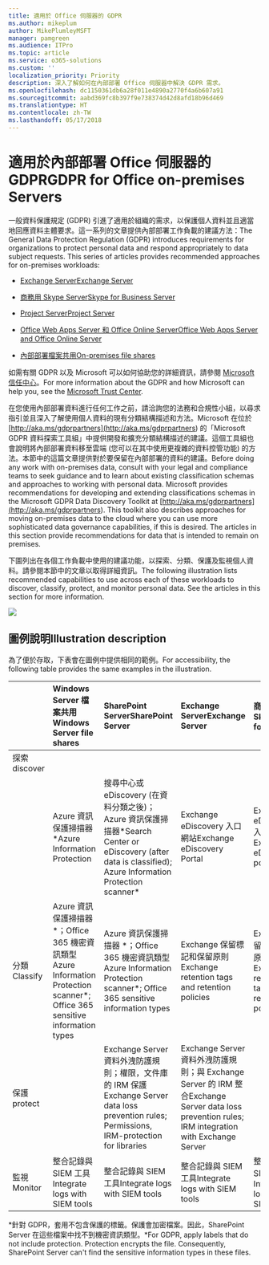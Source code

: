 ```yaml
---
title: 適用於 Office 伺服器的 GDPR
ms.author: mikeplum
author: MikePlumleyMSFT
manager: pamgreen
ms.audience: ITPro
ms.topic: article
ms.service: o365-solutions
ms.custom: ''
localization_priority: Priority
description: 深入了解如何在內部部署 Office 伺服器中解決 GDPR 需求。
ms.openlocfilehash: dc1150361db6a28f011e4890a2770f4a6b607a91
ms.sourcegitcommit: aabd369fc8b397f9e738374d42d8afd18b96d469
ms.translationtype: HT
ms.contentlocale: zh-TW
ms.lasthandoff: 05/17/2018
---
```

# <a name="gdpr-for-office-on-premises-servers"></a><span data-ttu-id="ce0b9-103">適用於內部部署 Office 伺服器的 GDPR</span><span class="sxs-lookup"><span data-stu-id="ce0b9-103">GDPR for Office on-premises Servers</span></span>

<span data-ttu-id="ce0b9-p101">一般資料保護規定 (GDPR) 引進了適用於組織的需求，以保護個人資料並且適當地回應資料主體要求。這一系列的文章提供內部部署工作負載的建議方法：</span><span class="sxs-lookup"><span data-stu-id="ce0b9-p101">The General Data Protection Regulation (GDPR) introduces requirements for organizations to protect personal data and respond appropriately to data subject requests. This series of articles provides recommended approaches for on-premises workloads:</span></span>

-   [<span data-ttu-id="ce0b9-106">Exchange Server</span><span class="sxs-lookup"><span data-stu-id="ce0b9-106">Exchange Server</span></span>](gdpr-for-exchange-server.md)

-   [<span data-ttu-id="ce0b9-107">商務用 Skype Server</span><span class="sxs-lookup"><span data-stu-id="ce0b9-107">Skype for Business Server</span></span>](gdpr-for-skype-for-business-server.md)

-   [<span data-ttu-id="ce0b9-108">Project Server</span><span class="sxs-lookup"><span data-stu-id="ce0b9-108">Project Server</span></span>](gdpr-for-project-server.md)

-   [<span data-ttu-id="ce0b9-109">Office Web Apps Server 和 Office Online Server</span><span class="sxs-lookup"><span data-stu-id="ce0b9-109">Office Web Apps Server and Office Online Server</span></span>](gdpr-for-office-online-server.md)

-   [<span data-ttu-id="ce0b9-110">內部部署檔案共用</span><span class="sxs-lookup"><span data-stu-id="ce0b9-110">On-premises file shares</span></span>](gdpr-for-on-premises-file-shares.md)

<span data-ttu-id="ce0b9-111">如需有關 GDPR 以及 Microsoft 可以如何協助您的詳細資訊，請參閱 [Microsoft 信任中心](https://www.microsoft.com/zh-TW/TrustCenter/Privacy/gdpr/default.aspx)。</span><span class="sxs-lookup"><span data-stu-id="ce0b9-111">For more information about the GDPR and how Microsoft can help you, see the [Microsoft Trust Center](https://www.microsoft.com/zh-TW/TrustCenter/Privacy/gdpr/default.aspx).</span></span>

<span data-ttu-id="ce0b9-p102">在您使用內部部署資料進行任何工作之前，請洽詢您的法務和合規性小組，以尋求指引並且深入了解使用個人資料的現有分類結構描述和方法。Microsoft 在位於 [http://aka.ms/gdprpartners](<http://aka.ms/gdprpartners>) 的「Microsoft GDPR 資料探索工具組」中提供開發和擴充分類結構描述的建議。這個工具組也會說明將內部部署資料移至雲端 (您可以在其中使用更複雜的資料控管功能) 的方法。本節中的這篇文章提供對於要保留在內部部署的資料的建議。</span><span class="sxs-lookup"><span data-stu-id="ce0b9-p102">Before doing any work with on-premises data, consult with your legal and compliance teams to seek guidance and to learn about existing classification schemas and approaches to working with personal data. Microsoft provides recommendations for developing and extending classifications schemas in the Microsoft GDPR Data Discovery Toolkit at [http://aka.ms/gdprpartners](<http://aka.ms/gdprpartners>). This toolkit also describes approaches for moving on-premises data to the cloud where you can use more sophisticated data governance capabilities, if this is desired. The articles in this section provide recommendations for data that is intended to remain on premises.</span></span>

<span data-ttu-id="ce0b9-p103">下圖列出在各個工作負載中使用的建議功能，以探索、分類、保護及監視個人資料。請參閱本節中的文章以取得詳細資訊。</span><span class="sxs-lookup"><span data-stu-id="ce0b9-p103">The following illustration lists recommended capabilities to use across each of these workloads to discover, classify, protect, and monitor personal data. See the articles in this section for more information.</span></span>

![](media/gdpr-for-office-servers_image1.png)

## <a name="illustration-description"></a><span data-ttu-id="ce0b9-118">圖例說明</span><span class="sxs-lookup"><span data-stu-id="ce0b9-118">Illustration description</span></span>

<span data-ttu-id="ce0b9-119">為了便於存取，下表會在圖例中提供相同的範例。</span><span class="sxs-lookup"><span data-stu-id="ce0b9-119">For accessibility, the following table provides the same examples in the illustration.</span></span>

|             |<span data-ttu-id="ce0b9-120">Windows Server 檔案共用</span><span class="sxs-lookup"><span data-stu-id="ce0b9-120">Windows Server file shares</span></span>|<span data-ttu-id="ce0b9-121">SharePoint Server</span><span class="sxs-lookup"><span data-stu-id="ce0b9-121">SharePoint Server</span></span>|<span data-ttu-id="ce0b9-122">Exchange Server</span><span class="sxs-lookup"><span data-stu-id="ce0b9-122">Exchange Server</span></span>|<span data-ttu-id="ce0b9-123">商務用 Skype</span><span class="sxs-lookup"><span data-stu-id="ce0b9-123">Skype for Business</span></span>|<span data-ttu-id="ce0b9-124">Project Server</span><span class="sxs-lookup"><span data-stu-id="ce0b9-124">Project Server</span></span>|
|:------------|:-------------------------|:----------------|:--------------|:-----------------|:-------------|
|<span data-ttu-id="ce0b9-125">探索</span><span class="sxs-lookup"><span data-stu-id="ce0b9-125">discover
</span></span>|<span data-ttu-id="ce0b9-126">Azure 資訊保護掃描器\*</span><span class="sxs-lookup"><span data-stu-id="ce0b9-126">Azure Information Protection</span></span>|<span data-ttu-id="ce0b9-127">搜尋中心或 eDiscovery (在資料分類之後)；Azure 資訊保護掃描器\*</span><span class="sxs-lookup"><span data-stu-id="ce0b9-127">Search Center or eDiscovery (after data is classified); Azure Information Protection scanner\*</span></span>|<span data-ttu-id="ce0b9-128">Exchange eDiscovery 入口網站</span><span class="sxs-lookup"><span data-stu-id="ce0b9-128">Exchange eDiscovery Portal</span></span>|<span data-ttu-id="ce0b9-129">Exchange eDiscovery 入口網站</span><span class="sxs-lookup"><span data-stu-id="ce0b9-129">Exchange eDiscovery portal</span></span>|<span data-ttu-id="ce0b9-130">用於探索和匯出的 SQL 指令碼</span><span class="sxs-lookup"><span data-stu-id="ce0b9-130">SQL scripts for discovery and exporting</span></span>|
|<span data-ttu-id="ce0b9-131">分類</span><span class="sxs-lookup"><span data-stu-id="ce0b9-131">Classify</span></span>|<span data-ttu-id="ce0b9-132">Azure 資訊保護掃描器 \*；Office 365 機密資訊類型</span><span class="sxs-lookup"><span data-stu-id="ce0b9-132">Azure Information Protection scanner\*; Office 365 sensitive information types</span></span>|<span data-ttu-id="ce0b9-133">Azure 資訊保護掃描器 \*；Office 365 機密資訊類型</span><span class="sxs-lookup"><span data-stu-id="ce0b9-133">Azure Information Protection scanner\*; Office 365 sensitive information types</span></span>|<span data-ttu-id="ce0b9-134">Exchange 保留標記和保留原則</span><span class="sxs-lookup"><span data-stu-id="ce0b9-134">Exchange retention tags and retention policies</span></span>|<span data-ttu-id="ce0b9-135">Exchange 保留標記和保留原則</span><span class="sxs-lookup"><span data-stu-id="ce0b9-135">Exchange retention tags and retention policies</span></span>||
|<span data-ttu-id="ce0b9-136">保護</span><span class="sxs-lookup"><span data-stu-id="ce0b9-136">protect</span></span>||<span data-ttu-id="ce0b9-137">Exchange Server 資料外洩防護規則；權限，文件庫的 IRM 保護</span><span class="sxs-lookup"><span data-stu-id="ce0b9-137">Exchange Server data loss prevention rules; Permissions, IRM-protection for libraries</span></span>|<span data-ttu-id="ce0b9-138">Exchange Server 資料外洩防護規則；與 Exchange Server 的 IRM 整合</span><span class="sxs-lookup"><span data-stu-id="ce0b9-138">Exchange Server data loss prevention rules; IRM integration with Exchange Server</span></span>|||
|<span data-ttu-id="ce0b9-139">監視</span><span class="sxs-lookup"><span data-stu-id="ce0b9-139">Monitor</span></span>|<span data-ttu-id="ce0b9-140">整合記錄與 SIEM 工具</span><span class="sxs-lookup"><span data-stu-id="ce0b9-140">Integrate logs with SIEM tools</span></span>|<span data-ttu-id="ce0b9-141">整合記錄與 SIEM 工具</span><span class="sxs-lookup"><span data-stu-id="ce0b9-141">Integrate logs with SIEM tools</span></span>|<span data-ttu-id="ce0b9-142">整合記錄與 SIEM 工具</span><span class="sxs-lookup"><span data-stu-id="ce0b9-142">Integrate logs with SIEM tools</span></span>|<span data-ttu-id="ce0b9-143">整合記錄與 SIEM 工具</span><span class="sxs-lookup"><span data-stu-id="ce0b9-143">Integrate logs with SIEM tools</span></span>|<span data-ttu-id="ce0b9-144">整合記錄與 SIEM 工具</span><span class="sxs-lookup"><span data-stu-id="ce0b9-144">Integrate logs with SIEM tools</span></span>|

<span data-ttu-id="ce0b9-p104">\*針對 GDPR，套用不包含保護的標籤。保護會加密檔案。因此，SharePoint Server 在這些檔案中找不到機密資訊類型。</span><span class="sxs-lookup"><span data-stu-id="ce0b9-p104">\*For GDPR, apply labels that do not include protection. Protection encrypts the file. Consequently, SharePoint Server can't find the sensitive information types in these files.</span></span>
